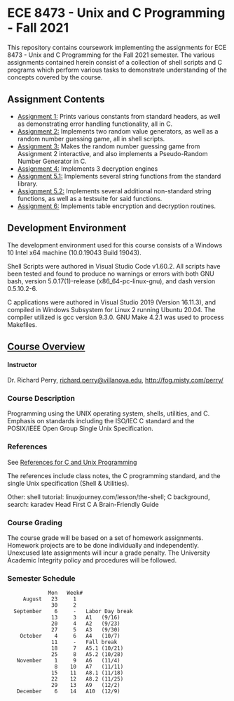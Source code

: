 # ECE 8473 - Unix and C Programming - Fall 2021

This repository contains coursework implementing the assignments for ECE 8473 - Unix and C Programming for the Fall 2021 semester. The various assignments contained herein consist of a collection of shell scripts and C programs which perform various tasks to demonstrate understanding of the concepts covered by the course.

## Assignment Contents
- [Assignment 1:](Assignment1/) Prints various constants from standard headers, as well as demonstrating error handling functionality, all in C.
- [Assignment 2:](Assignment2/) Implements two random value generators, as well as a random number guessing game, all in shell scripts.
- [Assignment 3:](Assignment3/) Makes the random number guessing game from Assignment 2 interactive, and also implements a Pseudo-Random Number Generator in C.
- [Assignment 4:](Assignment4/) Implements 3 decryption engines
- [Assignment 5.1:](Assignment5.1/) Implements several string functions from the standard library.
- [Assignment 5.2:](Assignment5.2/) Implements several additional non-standard string functions, as well as a testsuite for said functions.
- [Assignment 6:](Assignment6/) Implements table encryption and decryption routines.

## Development Environment
The development environment used for this course consists of a Windows 10 Intel x64 machine (10.0.19043 Build 19043).

Shell Scripts were authored in Visual Studio Code v1.60.2. All scripts have been tested and found to produce no warnings or errors with both GNU bash, version 5.0.17(1)-release (x86_64-pc-linux-gnu), and dash version 0.5.10.2-6.

C applications were authored in Visual Studio 2019 (Version 16.11.3), and compiled in Windows Subsystem for Linux 2 running Ubuntu 20.04. The compiler utilized is gcc version 9.3.0. GNU Make 4.2.1 was used to process Makefiles.


## [Course Overview ](https://fog.misty.com/perry/osp/outline.html)
#### __Instructor__
Dr. Richard Perry, richard.perry@villanova.edu, http://fog.misty.com/perry/

### __Course Description__
Programming using the UNIX operating system, shells, utilities, and C. Emphasis on standards including the ISO/IEC C standard and the POSIX/IEEE Open Group Single Unix Specification.

### __References__
See [References for C and Unix Programming](https://fog.misty.com/perry/osp/references/references.html)

The references include class notes, the C programming standard, and the single Unix specification (Shell & Utilities).

Other: shell tutorial: linuxjourney.com/lesson/the-shell; C background, search: karadev Head First C A Brain-Friendly Guide

### __Course Grading__
The course grade will be based on a set of homework assignments. Homework projects are to be done individually and independently. Unexcused late assignments will incur a grade penalty. The University Academic Integrity policy and procedures will be followed.

### __Semester Schedule__

                 Mon   Week#
         August   23     1	
                  30     2   
      September    6     -   Labor Day break
                  13     3   A1   (9/16)
                  20     4   A2   (9/23)
                  27     5   A3   (9/30)
        October    4     6   A4   (10/7)
                  11     -   Fall break
                  18     7   A5.1 (10/21)
                  25     8   A5.2 (10/28)
       November    1     9   A6   (11/4)
                   8    10   A7   (11/11)
                  15    11   A8.1 (11/18)
                  22    12   A8.2 (11/25)
                  29    13   A9   (12/2)
       December    6    14   A10  (12/9)